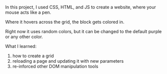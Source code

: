In this project, I used CSS, HTML, and JS to create a website, where your mouse acts like a pen. 

Where it hovers across the grid, the block gets colored in. 

Right now it uses random colors, but it can be changed to the default purple or any other color.

What I learned:

1. how to create a grid
2. reloading a page and updating it with new parameters
3. re-inforced other DOM manipulation tools
